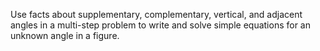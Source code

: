 Use facts about supplementary, complementary, vertical, and adjacent angles in a multi-step problem to write and solve simple equations for an unknown angle in a figure.
